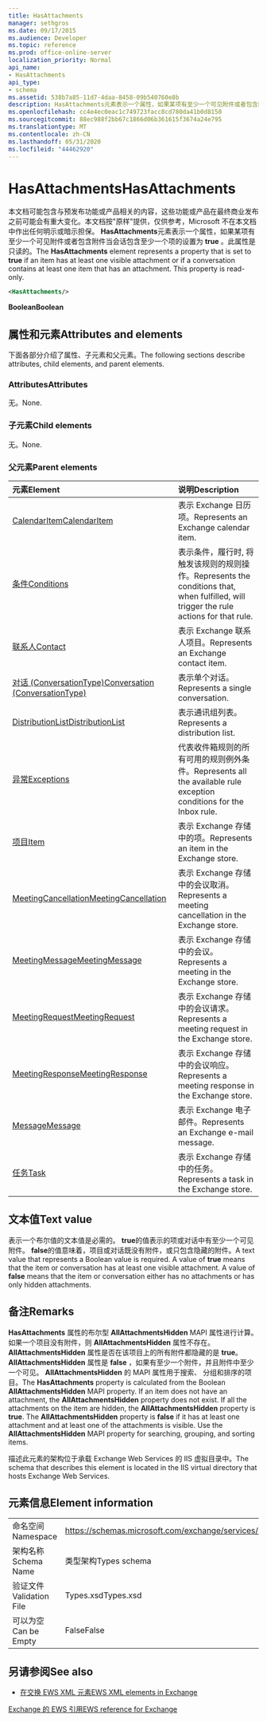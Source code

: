 ```yaml
---
title: HasAttachments
manager: sethgros
ms.date: 09/17/2015
ms.audience: Developer
ms.topic: reference
ms.prod: office-online-server
localization_priority: Normal
api_name:
- HasAttachments
api_type:
- schema
ms.assetid: 538b7a85-11d7-4daa-8458-09b540760e8b
description: HasAttachments元素表示一个属性，如果某项有至少一个可见附件或者包含附件当会话包含至少一个项的设置为true 。此属性是只读的。
ms.openlocfilehash: cc4e4ec0eac1c749723facc8cd780da41b0d8150
ms.sourcegitcommit: 88ec988f2bb67c1866d06b361615f3674a24e795
ms.translationtype: MT
ms.contentlocale: zh-CN
ms.lasthandoff: 05/31/2020
ms.locfileid: "44462920"
---
```

# <a name="hasattachments"></a><span data-ttu-id="0b0c9-104">HasAttachments</span><span class="sxs-lookup"><span data-stu-id="0b0c9-104">HasAttachments</span></span>

<span data-ttu-id="0b0c9-p102">本文档可能包含与预发布功能或产品相关的内容，这些功能或产品在最终商业发布之前可能会有重大变化。本文档按"原样"提供，仅供参考，Microsoft 不在本文档中作出任何明示或暗示担保。 **HasAttachments**元素表示一个属性，如果某项有至少一个可见附件或者包含附件当会话包含至少一个项的设置为 **true** 。此属性是只读的。</span><span class="sxs-lookup"><span data-stu-id="0b0c9-p102">The **HasAttachments** element represents a property that is set to **true** if an item has at least one visible attachment or if a conversation contains at least one item that has an attachment. This property is read-only.</span></span> 
  
```XML
<HasAttachments/>
```

 <span data-ttu-id="0b0c9-107">**Boolean**</span><span class="sxs-lookup"><span data-stu-id="0b0c9-107">**Boolean**</span></span>
## <a name="attributes-and-elements"></a><span data-ttu-id="0b0c9-108">属性和元素</span><span class="sxs-lookup"><span data-stu-id="0b0c9-108">Attributes and elements</span></span>

<span data-ttu-id="0b0c9-109">下面各部分介绍了属性、子元素和父元素。</span><span class="sxs-lookup"><span data-stu-id="0b0c9-109">The following sections describe attributes, child elements, and parent elements.</span></span>
  
### <a name="attributes"></a><span data-ttu-id="0b0c9-110">Attributes</span><span class="sxs-lookup"><span data-stu-id="0b0c9-110">Attributes</span></span>

<span data-ttu-id="0b0c9-111">无。</span><span class="sxs-lookup"><span data-stu-id="0b0c9-111">None.</span></span>
  
### <a name="child-elements"></a><span data-ttu-id="0b0c9-112">子元素</span><span class="sxs-lookup"><span data-stu-id="0b0c9-112">Child elements</span></span>

<span data-ttu-id="0b0c9-113">无。</span><span class="sxs-lookup"><span data-stu-id="0b0c9-113">None.</span></span>
  
### <a name="parent-elements"></a><span data-ttu-id="0b0c9-114">父元素</span><span class="sxs-lookup"><span data-stu-id="0b0c9-114">Parent elements</span></span>

|<span data-ttu-id="0b0c9-115">**元素**</span><span class="sxs-lookup"><span data-stu-id="0b0c9-115">**Element**</span></span>|<span data-ttu-id="0b0c9-116">**说明**</span><span class="sxs-lookup"><span data-stu-id="0b0c9-116">**Description**</span></span>|
|:-----|:-----|
|[<span data-ttu-id="0b0c9-117">CalendarItem</span><span class="sxs-lookup"><span data-stu-id="0b0c9-117">CalendarItem</span></span>](calendaritem.md) <br/> |<span data-ttu-id="0b0c9-118">表示 Exchange 日历项。</span><span class="sxs-lookup"><span data-stu-id="0b0c9-118">Represents an Exchange calendar item.</span></span>  <br/> |
|[<span data-ttu-id="0b0c9-119">条件</span><span class="sxs-lookup"><span data-stu-id="0b0c9-119">Conditions</span></span>](conditions.md) <br/> |<span data-ttu-id="0b0c9-120">表示条件，履行时, 将触发该规则的规则操作。</span><span class="sxs-lookup"><span data-stu-id="0b0c9-120">Represents the conditions that, when fulfilled, will trigger the rule actions for that rule.</span></span>  <br/> |
|[<span data-ttu-id="0b0c9-121">联系人</span><span class="sxs-lookup"><span data-stu-id="0b0c9-121">Contact</span></span>](contact.md) <br/> |<span data-ttu-id="0b0c9-122">表示 Exchange 联系人项目。</span><span class="sxs-lookup"><span data-stu-id="0b0c9-122">Represents an Exchange contact item.</span></span>  <br/> |
|[<span data-ttu-id="0b0c9-123">对话 (ConversationType)</span><span class="sxs-lookup"><span data-stu-id="0b0c9-123">Conversation (ConversationType)</span></span>](conversation-conversationtype.md) <br/> |<span data-ttu-id="0b0c9-124">表示单个对话。</span><span class="sxs-lookup"><span data-stu-id="0b0c9-124">Represents a single conversation.</span></span>  <br/> |
|[<span data-ttu-id="0b0c9-125">DistributionList</span><span class="sxs-lookup"><span data-stu-id="0b0c9-125">DistributionList</span></span>](distributionlist.md) <br/> |<span data-ttu-id="0b0c9-126">表示通讯组列表。</span><span class="sxs-lookup"><span data-stu-id="0b0c9-126">Represents a distribution list.</span></span>  <br/> |
|[<span data-ttu-id="0b0c9-127">异常</span><span class="sxs-lookup"><span data-stu-id="0b0c9-127">Exceptions</span></span>](exceptions.md) <br/> |<span data-ttu-id="0b0c9-128">代表收件箱规则的所有可用的规则例外条件。</span><span class="sxs-lookup"><span data-stu-id="0b0c9-128">Represents all the available rule exception conditions for the Inbox rule.</span></span>  <br/> |
|[<span data-ttu-id="0b0c9-129">项目</span><span class="sxs-lookup"><span data-stu-id="0b0c9-129">Item</span></span>](item.md) <br/> |<span data-ttu-id="0b0c9-130">表示 Exchange 存储中的项。</span><span class="sxs-lookup"><span data-stu-id="0b0c9-130">Represents an item in the Exchange store.</span></span>  <br/> |
|[<span data-ttu-id="0b0c9-131">MeetingCancellation</span><span class="sxs-lookup"><span data-stu-id="0b0c9-131">MeetingCancellation</span></span>](meetingcancellation.md) <br/> |<span data-ttu-id="0b0c9-132">表示 Exchange 存储中的会议取消。</span><span class="sxs-lookup"><span data-stu-id="0b0c9-132">Represents a meeting cancellation in the Exchange store.</span></span>  <br/> |
|[<span data-ttu-id="0b0c9-133">MeetingMessage</span><span class="sxs-lookup"><span data-stu-id="0b0c9-133">MeetingMessage</span></span>](meetingmessage.md) <br/> |<span data-ttu-id="0b0c9-134">表示 Exchange 存储中的会议。</span><span class="sxs-lookup"><span data-stu-id="0b0c9-134">Represents a meeting in the Exchange store.</span></span>  <br/> |
|[<span data-ttu-id="0b0c9-135">MeetingRequest</span><span class="sxs-lookup"><span data-stu-id="0b0c9-135">MeetingRequest</span></span>](meetingrequest.md) <br/> |<span data-ttu-id="0b0c9-136">表示 Exchange 存储中的会议请求。</span><span class="sxs-lookup"><span data-stu-id="0b0c9-136">Represents a meeting request in the Exchange store.</span></span>  <br/> |
|[<span data-ttu-id="0b0c9-137">MeetingResponse</span><span class="sxs-lookup"><span data-stu-id="0b0c9-137">MeetingResponse</span></span>](meetingresponse.md) <br/> |<span data-ttu-id="0b0c9-138">表示 Exchange 存储中的会议响应。</span><span class="sxs-lookup"><span data-stu-id="0b0c9-138">Represents a meeting response in the Exchange store.</span></span>  <br/> |
|[<span data-ttu-id="0b0c9-139">Message</span><span class="sxs-lookup"><span data-stu-id="0b0c9-139">Message</span></span>](message-ex15websvcsotherref.md) <br/> |<span data-ttu-id="0b0c9-140">表示 Exchange 电子邮件。</span><span class="sxs-lookup"><span data-stu-id="0b0c9-140">Represents an Exchange e-mail message.</span></span>  <br/> |
|[<span data-ttu-id="0b0c9-141">任务</span><span class="sxs-lookup"><span data-stu-id="0b0c9-141">Task</span></span>](task.md) <br/> |<span data-ttu-id="0b0c9-142">表示 Exchange 存储中的任务。</span><span class="sxs-lookup"><span data-stu-id="0b0c9-142">Represents a task in the Exchange store.</span></span>  <br/> |
   
## <a name="text-value"></a><span data-ttu-id="0b0c9-143">文本值</span><span class="sxs-lookup"><span data-stu-id="0b0c9-143">Text value</span></span>

<span data-ttu-id="0b0c9-p103">表示一个布尔值的文本值是必需的。 **true**的值表示的项或对话中有至少一个可见附件。 **false**的值意味着，项目或对话既没有附件，或只包含隐藏的附件。</span><span class="sxs-lookup"><span data-stu-id="0b0c9-p103">A text value that represents a Boolean value is required. A value of **true** means that the item or conversation has at least one visible attachment. A value of **false** means that the item or conversation either has no attachments or has only hidden attachments.</span></span> 
  
## <a name="remarks"></a><span data-ttu-id="0b0c9-147">备注</span><span class="sxs-lookup"><span data-stu-id="0b0c9-147">Remarks</span></span>

<span data-ttu-id="0b0c9-p104">**HasAttachments** 属性的布尔型 **AllAttachmentsHidden** MAPI 属性进行计算。如果一个项目没有附件，则 **AllAttachmentsHidden** 属性不存在。 **AllAttachmentsHidden** 属性是否在该项目上的所有附件都隐藏的是 **true**。 **AllAttachmentsHidden** 属性是 **false** ，如果有至少一个附件，并且附件中至少一个可见。 **AllAttachmentsHidden** 的 MAPI 属性用于搜索、 分组和排序的项目。</span><span class="sxs-lookup"><span data-stu-id="0b0c9-p104">The **HasAttachments** property is calculated from the Boolean **AllAttachmentsHidden** MAPI property. If an item does not have an attachment, the **AllAttachmentsHidden** property does not exist. If all the attachments on the item are hidden, the **AllAttachmentsHidden** property is **true**. The **AllAttachmentsHidden** property is **false** if it has at least one attachment and at least one of the attachments is visible. Use the **AllAttachmentsHidden** MAPI property for searching, grouping, and sorting items.</span></span> 
  
<span data-ttu-id="0b0c9-153">描述此元素的架构位于承载 Exchange Web Services 的 IIS 虚拟目录中。</span><span class="sxs-lookup"><span data-stu-id="0b0c9-153">The schema that describes this element is located in the IIS virtual directory that hosts Exchange Web Services.</span></span>
  
## <a name="element-information"></a><span data-ttu-id="0b0c9-154">元素信息</span><span class="sxs-lookup"><span data-stu-id="0b0c9-154">Element information</span></span>

|||
|:-----|:-----|
|<span data-ttu-id="0b0c9-155">命名空间</span><span class="sxs-lookup"><span data-stu-id="0b0c9-155">Namespace</span></span>  <br/> |https://schemas.microsoft.com/exchange/services/2006/types  <br/> |
|<span data-ttu-id="0b0c9-156">架构名称</span><span class="sxs-lookup"><span data-stu-id="0b0c9-156">Schema Name</span></span>  <br/> |<span data-ttu-id="0b0c9-157">类型架构</span><span class="sxs-lookup"><span data-stu-id="0b0c9-157">Types schema</span></span>  <br/> |
|<span data-ttu-id="0b0c9-158">验证文件</span><span class="sxs-lookup"><span data-stu-id="0b0c9-158">Validation File</span></span>  <br/> |<span data-ttu-id="0b0c9-159">Types.xsd</span><span class="sxs-lookup"><span data-stu-id="0b0c9-159">Types.xsd</span></span>  <br/> |
|<span data-ttu-id="0b0c9-160">可以为空</span><span class="sxs-lookup"><span data-stu-id="0b0c9-160">Can be Empty</span></span>  <br/> |<span data-ttu-id="0b0c9-161">False</span><span class="sxs-lookup"><span data-stu-id="0b0c9-161">False</span></span>  <br/> |
   
## <a name="see-also"></a><span data-ttu-id="0b0c9-162">另请参阅</span><span class="sxs-lookup"><span data-stu-id="0b0c9-162">See also</span></span>



- [<span data-ttu-id="0b0c9-163">在交换 EWS XML 元素</span><span class="sxs-lookup"><span data-stu-id="0b0c9-163">EWS XML elements in Exchange</span></span>](ews-xml-elements-in-exchange.md)
  
[<span data-ttu-id="0b0c9-164">Exchange 的 EWS 引用</span><span class="sxs-lookup"><span data-stu-id="0b0c9-164">EWS reference for Exchange</span></span>](ews-reference-for-exchange.md)

